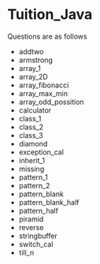 # Tuition_Java

Questions are as follows

- addtwo
- armstrong
- array_1
- array_2D
- array_fibonacci
- array_max_min
- array_odd_possition
- calculator
- class_1
- class_2
- class_3
- diamond
- exception_cal
- inherit_1
- missing
- pattern_1
- pattern_2
- pattern_blank
- pattern_blank_half
- pattern_half
- piramid
- reverse
- stringbuffer
- switch_cal
- till_n
